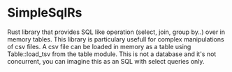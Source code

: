 # SimpleSqlRs
Rust library that provides SQL like operation (select, join, group by..) over in memory tables. This library is particulary usefull for complex manipulations of csv files. A csv file can be loaded in memory as a table using Table::load_tsv from the table module. This is not a database and it's not concurrent, you can imagine this as an SQL with select queries only.
